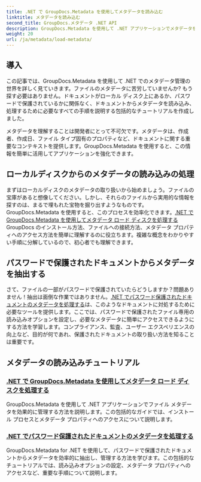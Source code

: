 ```yaml
---
title: .NET で GroupDocs.Metadata を使用してメタデータを読み込む
linktitle: メタデータを読み込む
second_title: GroupDocs.メタデータ .NET API
description: GroupDocs.Metadata を使用して .NET アプリケーションでメタデータを効率的に読み込み、管理する方法を学びます。
weight: 20
url: /ja/metadata/load-metadata/
---
```

## 導入

この記事では、GroupDocs.Metadata を使用して .NET でのメタデータ管理の世界を詳しく見ていきます。ファイルのメタデータに苦労していませんか? もう探す必要はありません。ドキュメントがローカル ディスク上にあるか、パスワードで保護されているかに関係なく、ドキュメントからメタデータを読み込み、処理するために必要なすべての手順を説明する包括的なチュートリアルを作成しました。 

メタデータを理解することは開発者にとって不可欠です。メタデータは、作成者、作成日、ファイル タイプ固有のプロパティなど、ドキュメントに関する重要なコンテキストを提供します。GroupDocs.Metadata を使用すると、この情報を簡単に活用してアプリケーションを強化できます。

## ローカルディスクからのメタデータの読み込みの処理
まずはローカルディスクのメタデータの取り扱いから始めましょう。ファイルの宝庫があると想像してください。しかし、それらのファイルから実用的な情報を探すのは、まるで埋もれた宝物を掘り出すようなものです。GroupDocs.Metadata を使用すると、このプロセスを効率化できます。[.NET で GroupDocs.Metadata を使用してメタデータ ロード ディスクを処理する](./handling-metadata-local-disk/)GroupDocs のインストール方法、ファイルへの接続方法、メタデータ プロパティへのアクセス方法を簡単に理解するのに役立ちます。複雑な概念をわかりやすい手順に分解しているので、初心者でも理解できます。

## パスワードで保護されたドキュメントからメタデータを抽出する
さて、ファイルの一部がパスワードで保護されていたらどうしますか？問題ありません！抽出は面倒な作業ではありません。[.NET でパスワード保護されたドキュメントのメタデータを処理する](./handling-metadata-from-password-protected-document/)は、このようなドキュメントに対処するために必要なツールを提供します。ここでは、パスワードで保護されたファイル専用の読み込みオプションを設定し、必要なメタデータに簡単にアクセスできるようにする方法を学習します。コンプライアンス、監査、ユーザー エクスペリエンスの向上など、目的が何であれ、保護されたドキュメントの取り扱い方法を知ることは重要です。

## メタデータの読み込みチュートリアル
### [.NET で GroupDocs.Metadata を使用してメタデータ ロード ディスクを処理する](./handling-metadata-local-disk/)
GroupDocs.Metadata を使用して .NET アプリケーションでファイル メタデータを効果的に管理する方法を説明します。この包括的なガイドでは、インストール プロセスとメタデータ プロパティへのアクセスについて説明します。
### [.NET でパスワード保護されたドキュメントのメタデータを処理する](./handling-metadata-from-password-protected-document/)
GroupDocs.Metadata for .NET を使用して、パスワードで保護されたドキュメントからメタデータを効率的に抽出し、管理する方法を学びます。この包括的なチュートリアルでは、読み込みオプションの設定、メタデータ プロパティへのアクセスなど、重要な手順について説明します。
